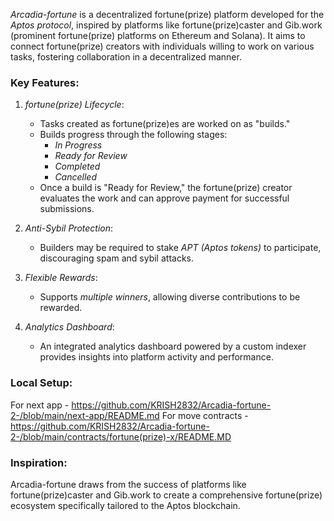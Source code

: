 *Arcadia-fortune* is a decentralized fortune(prize) platform developed for the *Aptos protocol*, inspired by platforms like fortune(prize)caster and Gib.work (prominent fortune(prize) platforms on Ethereum and Solana). It aims to connect fortune(prize) creators with individuals willing to work on various tasks, fostering collaboration in a decentralized manner.

### Key Features:
1. *fortune(prize) Lifecycle*:
   - Tasks created as fortune(prize)es are worked on as "builds."
   - Builds progress through the following stages:
     - *In Progress*
     - *Ready for Review*
     - *Completed*
     - *Cancelled*
   - Once a build is "Ready for Review," the fortune(prize) creator evaluates the work and can approve payment for successful submissions.

2. *Anti-Sybil Protection*:
   - Builders may be required to stake *APT (Aptos tokens)* to participate, discouraging spam and sybil attacks.

3. *Flexible Rewards*:
   - Supports *multiple winners*, allowing diverse contributions to be rewarded.

4. *Analytics Dashboard*:
   - An integrated analytics dashboard powered by a custom indexer provides insights into platform activity and performance.


### Local Setup:

For next app - https://github.com/KRISH2832/Arcadia-fortune-2-/blob/main/next-app/README.md
For move contracts - https://github.com/KRISH2832/Arcadia-fortune-2-/blob/main/contracts/fortune(prize)-x/README.MD

### Inspiration:
Arcadia-fortune draws from the success of platforms like fortune(prize)caster and Gib.work to create a comprehensive fortune(prize) ecosystem specifically tailored to the Aptos blockchain.

